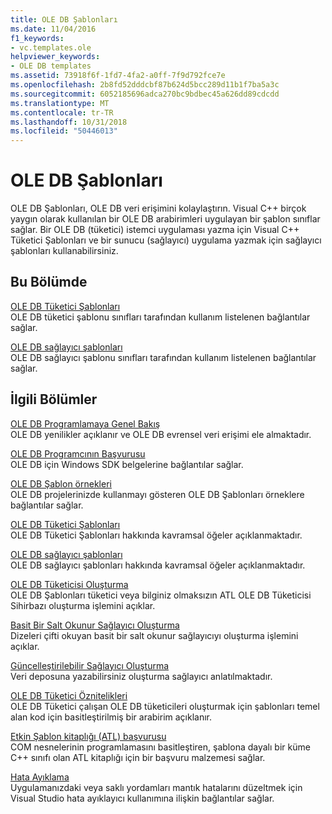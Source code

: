 ```yaml
---
title: OLE DB Şablonları
ms.date: 11/04/2016
f1_keywords:
- vc.templates.ole
helpviewer_keywords:
- OLE DB templates
ms.assetid: 73918f6f-1fd7-4fa2-a0ff-7f9d792fce7e
ms.openlocfilehash: 2b8fd52dddcbf87b624d5bcc289d11b1f7ba5a3c
ms.sourcegitcommit: 6052185696adca270bc9bdbec45a626dd89cdcdd
ms.translationtype: MT
ms.contentlocale: tr-TR
ms.lasthandoff: 10/31/2018
ms.locfileid: "50446013"
---
```

# <a name="ole-db-templates"></a>OLE DB Şablonları

OLE DB Şablonları, OLE DB veri erişimini kolaylaştırın. Visual C++ birçok yaygın olarak kullanılan bir OLE DB arabirimleri uygulayan bir şablon sınıflar sağlar. Bir OLE DB (tüketici) istemci uygulaması yazma için Visual C++ Tüketici Şablonları ve bir sunucu (sağlayıcı) uygulama yazmak için sağlayıcı şablonları kullanabilirsiniz.

## <a name="in-this-section"></a>Bu Bölümde

[OLE DB Tüketici Şablonları](../../data/oledb/ole-db-consumer-templates-reference.md)<br/>
OLE DB tüketici şablonu sınıfları tarafından kullanım listelenen bağlantılar sağlar.

[OLE DB sağlayıcı şablonları](../../data/oledb/ole-db-provider-templates-reference.md)<br/>
OLE DB sağlayıcı şablonu sınıfları tarafından kullanım listelenen bağlantılar sağlar.

## <a name="related-sections"></a>İlgili Bölümler

[OLE DB Programlamaya Genel Bakış](../../data/oledb/ole-db-programming-overview.md)<br/>
OLE DB yenilikler açıklanır ve OLE DB evrensel veri erişimi ele almaktadır.

[OLE DB Programcının Başvurusu](/previous-versions/windows/desktop/ms713643)<br/>
OLE DB için Windows SDK belgelerine bağlantılar sağlar.

[OLE DB Şablon örnekleri](../../visual-cpp-samples.md)<br/>
OLE DB projelerinizde kullanmayı gösteren OLE DB Şablonları örneklere bağlantılar sağlar.

[OLE DB Tüketici Şablonları](../../data/oledb/ole-db-consumer-templates-cpp.md)<br/>
OLE DB Tüketici Şablonları hakkında kavramsal öğeler açıklanmaktadır.

[OLE DB sağlayıcı şablonları](../../data/oledb/ole-db-provider-templates-cpp.md)<br/>
OLE DB sağlayıcı şablonları hakkında kavramsal öğeler açıklanmaktadır.

[OLE DB Tüketicisi Oluşturma](../../data/oledb/creating-an-ole-db-consumer.md)<br/>
OLE DB Şablonları tüketici veya bilginiz olmaksızın ATL OLE DB Tüketicisi Sihirbazı oluşturma işlemini açıklar.

[Basit Bir Salt Okunur Sağlayıcı Oluşturma](../../data/oledb/creating-a-simple-read-only-provider.md)<br/>
Dizeleri çifti okuyan basit bir salt okunur sağlayıcıyı oluşturma işlemini açıklar.

[Güncelleştirilebilir Sağlayıcı Oluşturma](../../data/oledb/creating-an-updatable-provider.md)<br/>
Veri deposuna yazabilirsiniz oluşturma sağlayıcı anlatılmaktadır.

[OLE DB Tüketici Öznitelikleri](../../windows/ole-db-consumer-attributes.md)<br/>
OLE DB Tüketici çalışan OLE DB tüketicileri oluşturmak için şablonları temel alan kod için basitleştirilmiş bir arabirim açıklanır.

[Etkin Şablon kitaplığı (ATL) başvurusu](../../atl/atl-com-desktop-components.md)<br/>
COM nesnelerinin programlamasını basitleştiren, şablona dayalı bir küme C++ sınıfı olan ATL kitaplığı için bir başvuru malzemesi sağlar.

[Hata Ayıklama](/visualstudio/debugger/debugging-in-visual-studio)<br/>
Uygulamanızdaki veya saklı yordamları mantık hatalarını düzeltmek için Visual Studio hata ayıklayıcı kullanımına ilişkin bağlantılar sağlar.